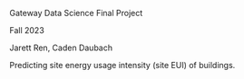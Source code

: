 Gateway Data Science Final Project

Fall 2023

Jarett Ren, Caden Daubach

Predicting site energy usage intensity (site EUI) of buildings. 
